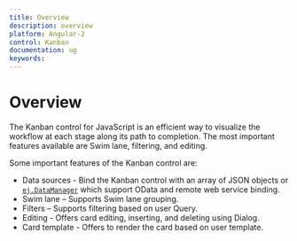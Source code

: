 ```yaml
---
title: Overview
description: overview
platform: Angular-2
control: Kanban
documentation: ug
keywords: 
---
```

# Overview

The Kanban control for JavaScript is an efficient way to visualize the workflow at each stage along its path to completion. The most important features available are Swim lane, filtering, and editing.

Some important features of the Kanban control are:

*	Data sources - Bind the Kanban control with an array of JSON objects or [`ej.DataManager`](http://help.syncfusion.com/js/datamanager/overview) which support OData and remote web service binding.
*	Swim lane – Supports Swim lane grouping.
*   Filters – Supports filtering based on user Query.
*	Editing - Offers card editing, inserting, and deleting using Dialog.
*	Card template - Offers to render the card based on user template.
